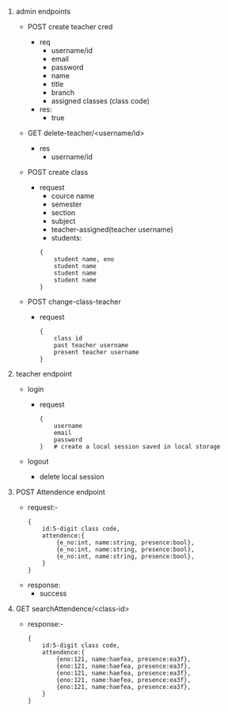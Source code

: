 1. admin endpoints

    - POST create teacher cred 
        - req
            - username/id
            - email
            - password
            - name
            - title
            - branch
            - assigned classes (class code)
        - res:
            - true
    - GET delete-teacher/<username/id>
        - res
            - username/id


    - POST create class
        - request
            - cource name
            - semester
            - section
            - subject
            - teacher-assigned(teacher username)
            - students:
            ```
            {
                student name, eno
                student name
                student name
                student name
            }
            ````

    - POST change-class-teacher
        - request
            ```
            {   
                class id
                past teacher username
                present teacher username
            }
            ```

2. teacher endpoint
    - login   
      - request
        ```
        {
            username
            email
            password
        }   # create a local session saved in local storage
        ```
    
    - logout
        - delete local session

1. POST Attendence endpoint
      - request:-
        ```
        {
            id:5-digit class code,
            attendence:{
                {e_no:int, name:string, presence:bool},
                {e_no:int, name:string, presence:bool},
                {e_no:int, name:string, presence:bool},
            }
        }
        ```
    - response:
        - success

1. GET searchAttendence/\<class-id>
    - response:-
        ```
        {
            id:5-digit class code,
            attendence:{
                {eno:121, name:haefea, presence:ea3f},
                {eno:121, name:haefea, presence:ea3f},
                {eno:121, name:haefea, presence:ea3f},
                {eno:121, name:haefea, presence:ea3f},
                {eno:121, name:haefea, presence:ea3f},
            }
        }
        ```
